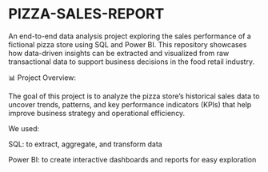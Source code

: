 # PIZZA-SALES-REPORT
An end-to-end data analysis project exploring the sales performance of a fictional pizza store using SQL and Power BI.  This repository showcases how data-driven insights can be extracted and visualized from raw transactional data to support business decisions in the food retail industry.

📊 Project Overview:

The goal of this project is to analyze the pizza store’s historical sales data to uncover trends, patterns, and key performance indicators (KPIs) that help improve business strategy and operational efficiency.

We used:

SQL: to extract, aggregate, and transform data

Power BI: to create interactive dashboards and reports for easy exploration
